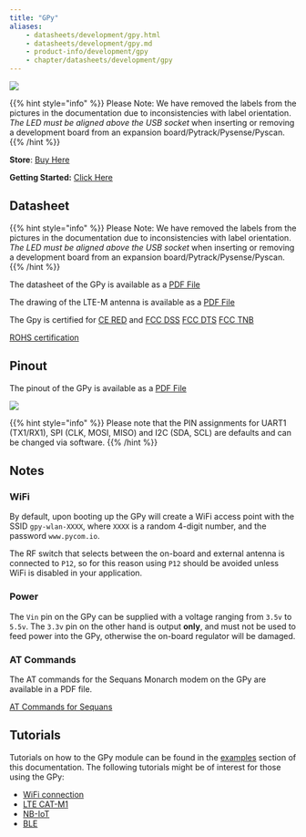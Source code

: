 ```yaml
---
title: "GPy"
aliases:
    - datasheets/development/gpy.html
    - datasheets/development/gpy.md
    - product-info/development/gpy
    - chapter/datasheets/development/gpy
---
```


![](/gitbook/assets/gpy-1.png)

{{% hint style="info" %}}
 Please Note: We have removed the labels from the pictures in the documentation due to inconsistencies with label orientation.  *The LED must be aligned above the USB socket* when inserting or removing a development board from an expansion board/Pytrack/Pysense/Pyscan.
{{% /hint %}}

**Store**: [Buy Here](https://pycom.io/product/gpy)

**Getting Started:** [Click Here](/gettingstarted/)

## Datasheet

{{% hint style="info" %}}
Please Note: We have removed the labels from the pictures in the documentation due to inconsistencies with label orientation.  *The LED must be aligned above the USB socket* when inserting or removing a development board from an expansion board/Pytrack/Pysense/Pyscan.
{{% /hint %}}


The datasheet of the GPy is available as a [PDF File](/gitbook/assets/specsheets/Pycom_002_Specsheets_GPy_v2.pdf")

The drawing of the LTE-M antenna is available as a [PDF File](/gitbook/assets/lte-m-antenna-drawing.pdf")

The Gpy is certified for [CE RED](/gitbook/assets/gpy_c03-b0-red-final.pdf) and [FCC DSS](/gitbook/assets/pycom-2ajmtgpy01r-fcc-grant-dss.pdf) [FCC DTS](/gitbook/assets/pycom-2ajmtgpy01r-fcc-grant-dts.pdf) [FCC TNB](//gitbook/assets/pycom-2ajmtgpy01r-fcc-grant-tnb.pdf) 

[ROHS certification](/gitbook/assets/RoHs_declarations/RoHS-for-GPy(8217-00090P)-20190523.pdf)

## Pinout

The pinout of the GPy is available as a [PDF File](/gitbook/assets/gpy-pinout.pdf)

![](/gitbook/assets/gpy-pinout.png)

{{% hint style="info" %}}
Please note that the PIN assignments for UART1 \(TX1/RX1\), SPI \(CLK, MOSI, MISO\) and I2C \(SDA, SCL\) are defaults and can be changed via software.
{{% /hint %}}

## Notes

### WiFi

By default, upon booting up the GPy will create a WiFi access point with the SSID `gpy-wlan-XXXX`, where `XXXX` is a random 4-digit number, and the password `www.pycom.io`.

The RF switch that selects between the on-board and external antenna is connected to `P12`, so for this reason using `P12` should be avoided unless WiFi is disabled in your application.

### Power

The `Vin` pin on the GPy can be supplied with a voltage ranging from `3.5v` to `5.5v`. The `3.3v` pin on the other hand is output **only**, and must not be used to feed power into the GPy, otherwise the on-board regulator will be damaged.

### AT Commands

The AT commands for the Sequans Monarch modem on the GPy are available in a PDF file.

<a href="/gitbook/assets/Monarch-LR5110-ATCmdRefMan-rev6_noConfidential.pdf" target="_blank"> AT Commands for Sequans </a>

## Tutorials

Tutorials on how to the GPy module can be found in the [examples](/tutorials/introduction) section of this documentation. The following tutorials might be of interest for those using the GPy:

* [WiFi connection](/tutorials/all/wlan)
* [LTE CAT-M1](/tutorials/lte/cat-m1)
* [NB-IoT](/tutorials/lte/nb-iot)
* [BLE](/tutorials/all/ble)
